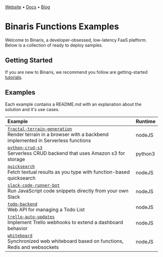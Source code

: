 [Website](https://www.binaris.com) • [Docs](https://dev.binaris.com/) • [Blog](https://blog.binaris.com/)

# Binaris Functions Examples

Welcome to Binaris, a developer-obsessed, low-latency FaaS platform. Below is a collection of ready to deploy samples.

## Getting Started

If you are new to Binaris, we recommend you follow are getting-started [tutorials](https://dev.binaris.com/).

## Examples

Each example contains a README.md with an explanation about the solution and it's use cases.

| Example | Runtime  |
|:--------------------------- |:-----|
| [`fractal-terrain-generation`](fractal-terrain-generation) <br/> Render terrain in a browser with a backbend implemented in Serverless functions | nodeJS |
| [`python-crud-s3`](python-crud-s3) <br/> Serverless CRUD backend that uses Amazon s3 for storage | python3 |
| [`quicksearch`](quicksearch) <br/> Fetch textual results as you type with function-based quicksearch | nodeJS |
| [`slack-code-runner-bot`](slack-code-runner-bot) <br/> Run JavaScript code snippets directly from your own Slack | nodeJS |
| [`todo-backend`](todo-backend) <br/> Web API for managing a Todo List | nodeJS |
| [`trello-auto-updates`](trello-auto-updates) <br/> Implement Trello webhooks to extend a dashboard behavior | nodeJS |
| [`whiteboard`](whiteboard) <br/> Synchronized web whiteboard based on functions, Redis and websockets | nodeJS |
